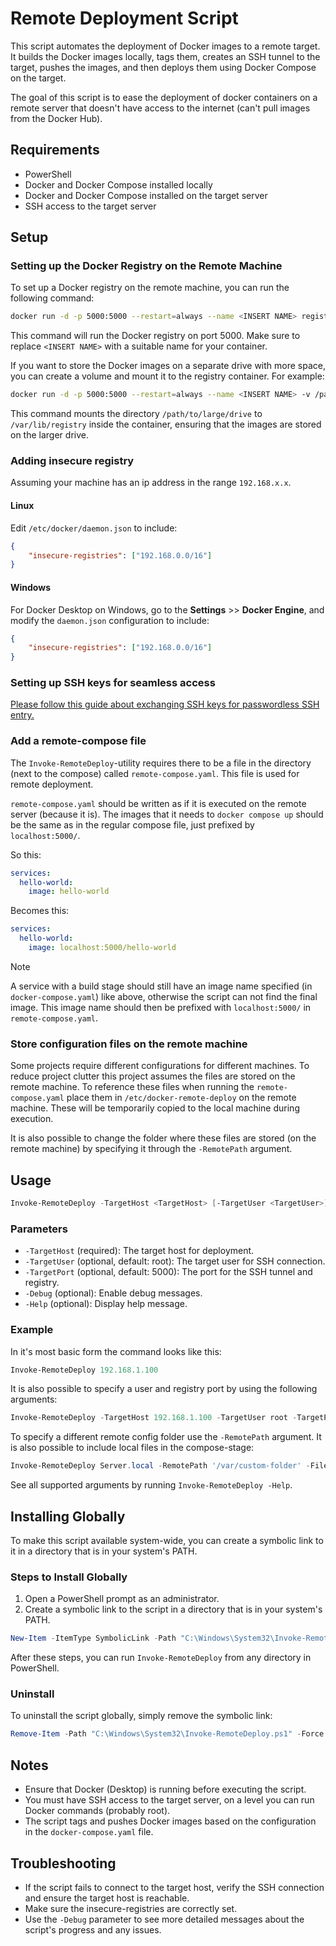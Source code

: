 # Remote Deployment Script

This script automates the deployment of Docker images to a remote target. It builds the Docker images locally, tags them, creates an SSH tunnel to the target, pushes the images, and then deploys them using Docker Compose on the target.

The goal of this script is to ease the deployment of docker containers on a remote server that doesn't have access to the internet (can't pull images from the Docker Hub).

## Requirements

- PowerShell
- Docker and Docker Compose installed locally
- Docker and Docker Compose installed on the target server
- SSH access to the target server

## Setup

### Setting up the Docker Registry on the Remote Machine

To set up a Docker registry on the remote machine, you can run the following command:

```bash
docker run -d -p 5000:5000 --restart=always --name <INSERT NAME> registry:2
```

This command will run the Docker registry on port 5000. Make sure to replace `<INSERT NAME>` with a suitable name for your container.

If you want to store the Docker images on a separate drive with more space, you can create a volume and mount it to the registry container. For example:

```bash
docker run -d -p 5000:5000 --restart=always --name <INSERT NAME> -v /path/to/large/drive:/var/lib/registry registry:2
```

This command mounts the directory `/path/to/large/drive` to `/var/lib/registry` inside the container, ensuring that the images are stored on the larger drive.

### Adding insecure registry

Assuming your machine has an ip address in the range `192.168.x.x`.

#### Linux
Edit `/etc/docker/daemon.json` to include:
```json
{
    "insecure-registries": ["192.168.0.0/16"]
}
```
#### Windows
For Docker Desktop on Windows, go to the **Settings** >> **Docker Engine**, and modify the `daemon.json` configuration to include:
```json
{
    "insecure-registries": ["192.168.0.0/16"]
}
```

### Setting up SSH keys for seamless access

[Please follow this guide about exchanging SSH keys for passwordless SSH entry.](https://www.digitalocean.com/community/tutorials/how-to-configure-ssh-key-based-authentication-on-a-linux-server)

### Add a remote-compose file

The `Invoke-RemoteDeploy`-utility requires there to be a file in the directory (next to the compose) called `remote-compose.yaml`. This file is used for remote deployment.

`remote-compose.yaml` should be written as if it is executed on the remote server (because it is). The images that it needs to `docker compose up` should be the same as in the regular compose file, just prefixed by `localhost:5000/`. 

So this:

```yaml
services:
  hello-world:
    image: hello-world
```

Becomes this:

```yaml
services:
  hello-world:
    image: localhost:5000/hello-world
```

> [!NOTE]
> A service with a build stage should still have an image name specified (in  `docker-compose.yaml`) like above, otherwise the script can not find the final image. This image name should then be prefixed with `localhost:5000/` in `remote-compose.yaml`.

### Store configuration files on the remote machine

Some projects require different configurations for different machines. To reduce project clutter this project assumes the files are stored on the remote machine. To reference these files when running the `remote-compose.yaml` place them in `/etc/docker-remote-deploy` on the remote machine. These will be temporarily copied to the local machine during execution.

It is also possible to change the folder where these files are stored (on the remote machine) by specifying it through the `-RemotePath` argument.

## Usage

```powershell
Invoke-RemoteDeploy -TargetHost <TargetHost> [-TargetUser <TargetUser>] [-TargetPort <TargetPort>] [-Debug] [-Help]
```

### Parameters

- `-TargetHost` (required): The target host for deployment.
- `-TargetUser` (optional, default: root): The target user for SSH connection.
- `-TargetPort` (optional, default: 5000): The port for the SSH tunnel and registry.
- `-Debug` (optional): Enable debug messages.
- `-Help` (optional): Display help message.

### Example

In it's most basic form the command looks like this:

```powershell
Invoke-RemoteDeploy 192.168.1.100
```

It is also possible to specify a user and registry port by using the following arguments:

```powershell
Invoke-RemoteDeploy -TargetHost 192.168.1.100 -TargetUser root -TargetPort 5000
```

To specify a different remote config folder use the `-RemotePath` argument. It is also possible to include local files in the compose-stage:

```powershell
Invoke-RemoteDeploy Server.local -RemotePath '/var/custom-folder' -FilesToCopy '.env','README.md'
```

See all supported arguments by running `Invoke-RemoteDeploy -Help`.

## Installing Globally

To make this script available system-wide, you can create a symbolic link to it in a directory that is in your system's PATH.

### Steps to Install Globally

1. Open a PowerShell prompt as an administrator.
2. Create a symbolic link to the script in a directory that is in your system's PATH.

```powershell
New-Item -ItemType SymbolicLink -Path "C:\Windows\System32\Invoke-RemoteDeploy.ps1" -Target ".\Invoke-RemoteDeploy.ps1"
```

After these steps, you can run `Invoke-RemoteDeploy` from any directory in PowerShell.

### Uninstall
To uninstall the script globally, simply remove the symbolic link:

```powershell
Remove-Item -Path "C:\Windows\System32\Invoke-RemoteDeploy.ps1" -Force
```

## Notes

- Ensure that Docker (Desktop) is running before executing the script.
- You must have SSH access to the target server, on a level you can run Docker commands (probably root).
- The script tags and pushes Docker images based on the configuration in the `docker-compose.yaml` file.

## Troubleshooting

- If the script fails to connect to the target host, verify the SSH connection and ensure the target host is reachable.
- Make sure the insecure-registries are correctly set.
- Use the `-Debug` parameter to see more detailed messages about the script's progress and any issues.
